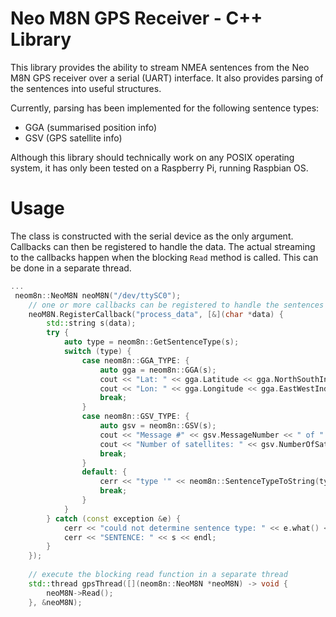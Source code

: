 Neo M8N GPS Receiver - C++ Library
==================================

This library provides the ability to stream NMEA sentences from the Neo M8N
GPS receiver over a serial (UART) interface. It also provides parsing of
the sentences into useful structures.

Currently, parsing has been implemented for the following sentence types:
* GGA (summarised position info)
* GSV (GPS satellite info)

Although this library should technically work on any POSIX operating system, 
it has only been tested on a Raspberry Pi, running Raspbian OS.

# Usage

The class is constructed with the serial device as the only argument.
Callbacks can then be registered to handle the data. The actual streaming to
the callbacks happen when the blocking `Read` method is called. This can
be done in a separate thread.

```cpp
...
 neom8n::NeoM8N neoM8N("/dev/ttySC0");
    // one or more callbacks can be registered to handle the sentences
    neoM8N.RegisterCallback("process_data", [&](char *data) {
        std::string s(data);
        try {
            auto type = neom8n::GetSentenceType(s);
            switch (type) {
                case neom8n::GGA_TYPE: {
                    auto gga = neom8n::GGA(s);
                    cout << "Lat: " << gga.Latitude << gga.NorthSouthIndicator << endl;
                    cout << "Lon: " << gga.Longitude << gga.EastWestIndicator << endl;
                    break;
                }
                case neom8n::GSV_TYPE: {
                    auto gsv = neom8n::GSV(s);
                    cout << "Message #" << gsv.MessageNumber << " of " << gsv.NumberOfMessages << endl;
                    cout << "Number of satellites: " << gsv.NumberOfSatellites << endl;
                    break;
                }
                default: {
                    cerr << "type '" << neom8n::SentenceTypeToString(type) << "' not supported yet" << endl;
                    break;
                }
            }
        } catch (const exception &e) {
            cerr << "could not determine sentence type: " << e.what() << endl;
            cerr << "SENTENCE: " << s << endl;
        }
    });
    
    // execute the blocking read function in a separate thread
    std::thread gpsThread([](neom8n::NeoM8N *neoM8N) -> void {
        neoM8N->Read();
    }, &neoM8N);
```